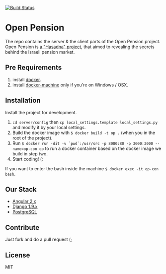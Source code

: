 [![Build Status](https://travis-ci.org/hasadna/open_pension.svg?branch=master)](https://travis-ci.org/hasadna/open_pension)

# Open Pension
The repo contains the server & the client parts of the Open Pension project.
Open Pension is [a "Hasadna" project](hasadna.org.il), that aimed to revealing the secrets behind the Israeli pension market.

## Pre Requirements
1. install [docker](https://www.docker.com/).
2. install [docker-machine](https://docs.docker.com/machine/) only if you're on Windows / OSX.

## Installation
Install the project for development.

1. `cd server/config` then `cp local_settings.template local_settings.py` and modify it by your local settings.
2. Build the docker image with `$ docker build -t op .` (when you in the root of the project).
3. Run ```$ docker run -dit -v `pwd`:/usr/src -p 8080:80 -p 3000:3000 --name=op-con op``` to run a docker container based on the docker image we build in step two.
4. Start coding! (:

If you want to enter the bash inside the machine `$ docker exec -it op-con bash`.

## Our Stack
* [Angular 2.x](https://angularjs.org/)
* [Django 1.9.x](https://www.djangoproject.com/)
* [PostgreSQL](http://www.postgresql.org/)

## Contribute
Just fork and do a pull request (;

## License
MIT
